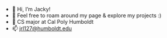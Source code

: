 - 👋 Hi, I’m Jacky!
- 👀 Feel free to roam around my page & explore my projects :)
- 🌱 CS major at Cal Poly Humboldt
- 📫 jrl127@humboldt.edu 

<!---
jrl127/jrl127 is a ✨ special ✨ repository because its `README.md` (this file) appears on your GitHub profile.
You can click the Preview link to take a look at your changes.
--->
